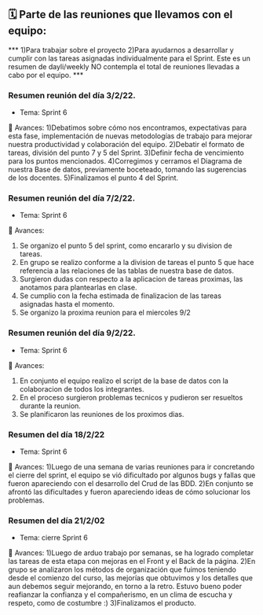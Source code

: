 ## :spiral_calendar: Parte de las reuniones que llevamos con el equipo:
*** 1)Para trabajar sobre el proyecto
2)Para ayudarnos a desarrollar y cumplir con las tareas asignadas individualmente para el Sprint.
Este es un resumen de dayli/weekly NO contempla el total de reuniones llevadas a cabo por el equipo. ***


### Resumen reunión del día 3/2/22.
- Tema: Sprint 6

:pushpin: Avances:
1)Debatimos sobre cómo nos encontramos, expectativas para esta fase, implementación de nuevas metodologías de trabajo para mejorar nuestra productividad y colaboración del equipo.
2)Debatir el formato de tareas, división del punto 7 y 5 del Sprint.
3)Definir fecha de vencimiento para los puntos mencionados.
4)Corregimos y cerramos el Diagrama de nuestra Base de datos, previamente boceteado, tomando las sugerencias de los docentes.
5)Finalizamos el punto 4 del Sprint.


### Resumen reunión del día 7/2/22.
- Tema: Sprint 6

:pushpin: Avances:
1) Se organizo el punto 5 del sprint, como encararlo y su division de tareas.
2) En grupo se realizo conforme a la division de tareas el punto 5 que hace referencia a las relaciones de las tablas de nuestra base de datos.
3) Surgieron dudas con respecto a la aplicacion de tareas proximas, las anotamos para plantearlas en clase.
4) Se cumplio con la fecha estimada de finalizacion de las tareas asignadas hasta el momento.
5) Se organizo la proxima reunion para el miercoles 9/2

### Resumen reunión del día 9/2/22.
- Tema: Sprint 6

:pushpin: Avances:
1) En conjunto el equipo realizo el script de la base de datos con la colaboracion de todos los integrantes.
2) En el proceso surgieron problemas tecnicos y pudieron ser resueltos durante la reunion.
3) Se planificaron las reuniones de los proximos dias.

### Resumen del día 18/2/22
- Tema: Sprint 6

:pushpin: Avances: 
1)Luego de una semana de varias reuniones para ir concretando el cierre del sprint, el equipo se vió dificultado por algunos bugs y fallas que fueron apareciendo con el desarrollo del Crud de las BDD.
2)En conjunto se afrontó las dificultades y fueron apareciendo ideas de cómo solucionar los problemas.


### Resumen del día 21/2/02
- Tema: cierre Sprint 6

:pushpin: Avances:
1)Luego de arduo trabajo por semanas, se ha logrado completar las tareas de esta etapa con mejoras en el Front y el Back de la página.
2)En grupo se analizaron los métodos de organización que fuimos teniendo desde el comienzo del curso, las mejorías que obtuvimos y los detalles que aun debemos seguir mejorando, en torno a la retro. Estuvo bueno poder reafianzar la confianza y el compañerismo, en un clima de escucha y respeto, como de costumbre :)
3)Finalizamos el producto.
